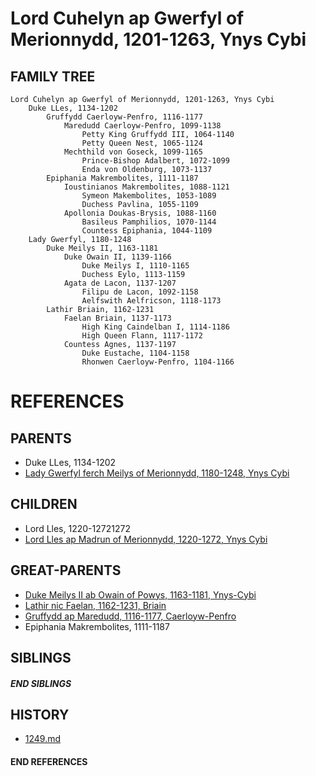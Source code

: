 # Lord Cuhelyn ap Gwerfyl of Merionnydd, 1201-1263, Ynys Cybi

## FAMILY TREE 
```
Lord Cuhelyn ap Gwerfyl of Merionnydd, 1201-1263, Ynys Cybi
    Duke LLes, 1134-1202
        Gruffydd Caerloyw-Penfro, 1116-1177
            Maredudd Caerloyw-Penfro, 1099-1138
                Petty King Gruffydd III, 1064-1140
                Petty Queen Nest, 1065-1124
            Mechthild von Goseck, 1099-1165
                Prince-Bishop Adalbert, 1072-1099
                Enda von Oldenburg, 1073-1137
        Epiphania Makrembolites, 1111-1187
            Ioustinianos Makrembolites, 1088-1121
                Symeon Makembolites, 1053-1089
                Duchess Pavlina, 1055-1109
            Apollonia Doukas-Brysis, 1088-1160
                Basileus Pamphilios, 1070-1144
                Countess Epiphania, 1044-1109
    Lady Gwerfyl, 1180-1248
        Duke Meilys II, 1163-1181
            Duke Owain II, 1139-1166
                Duke Meilys I, 1110-1165                
                Duchess Eylo, 1113-1159
            Agata de Lacon, 1137-1207
                Filipu de Lacon, 1092-1158
                Aelfswith Aelfricson, 1118-1173
        Lathir Briain, 1162-1231
            Faelan Briain, 1137-1173
                High King Caindelban I, 1114-1186    
                High Queen Flann, 1117-1172
            Countess Agnes, 1137-1197
                Duke Eustache, 1104-1158
                Rhonwen Caerloyw-Penfro, 1104-1166

```


# REFERENCES

## PARENTS 
* Duke LLes, 1134-1202
* [Lady Gwerfyl ferch Meilys of Merionnydd, 1180-1248, Ynys Cybi](p/gwerfyl_ferch_meilys_1180.md)

## CHILDREN 
* Lord Lles, 1220-12721272
* [Lord Lles ap Madrun of Merionnydd, 1220-1272, Ynys Cybi](p/lles_ap_madrun_1220.md)


## GREAT-PARENTS 
* [Duke Meilys II ab Owain of Powys, 1163-1181, Ynys-Cybi](p/meilys_ii_ab_owain_1163.md)
* [Lathir nic Faelan, 1162-1231, Briain](p/lathir_nic_faelan_1162.md)
* [Gruffydd ap Maredudd, 1116-1177, Caerloyw-Penfro](p/gruffydd_ap_maredudd_1116.md)
* Epiphania Makrembolites, 1111-1187

## SIBLINGS

##### END SIBLINGS  
## HISTORY
* [1249.md](../h/1249.md)

#### END REFERENCES
